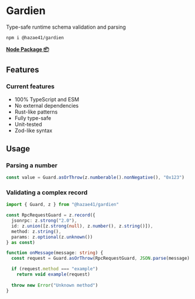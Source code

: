 # Gardien

Type-safe runtime schema validation and parsing

```bash
npm i @hazae41/gardien
```

[**Node Package 📦**](https://www.npmjs.com/package/@hazae41/gardien)

## Features

### Current features
- 100% TypeScript and ESM
- No external dependencies
- Rust-like patterns
- Fully type-safe
- Unit-tested
- Zod-like syntax

## Usage

### Parsing a number

```typescript
const value = Guard.asOrThrow(z.numberable().nonNegative(), "0x123")
```

### Validating a complex record

```typescript
import { Guard, z } from "@hazae41/gardien"

const RpcRequestGuard = z.record({
  jsonrpc: z.strong("2.0"),
  id: z.union([z.strong(null), z.number(), z.string()]),
  method: z.string(),
  params: z.optional(z.unknown())
} as const)

function onMessage(message: string) {
  const request = Guard.asOrThrow(RpcRequestGuard, JSON.parse(message) as unknown)

  if (request.method === "example")
    return void example(request)
  
  throw new Error("Unknown method")
}
```